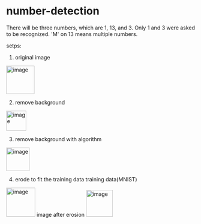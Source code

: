 # number-detection
There will be three numbers, which are 1, 13, and 3. Only 1 and 3 were asked to be recognized. 
'M' on 13 means multiple numbers.

setps:
1. original image
<img width="75" alt="image" src="https://user-images.githubusercontent.com/57026482/160864538-3484d75f-2096-43cb-a0db-bb008bdd0b6a.png">

2. remove background
<img width="53" alt="image" src="https://user-images.githubusercontent.com/57026482/160864606-4dfacbc1-21f8-4616-be5c-b1df8035dd77.png">

3. remove background with algorithm
<img width="62" alt="image" src="https://user-images.githubusercontent.com/57026482/160864967-926ccf5b-b689-4ad2-98ca-5e898041ccd1.png">

4. erode to fit the training data
training data(MNIST)
<img width="77" alt="image" src="https://user-images.githubusercontent.com/57026482/160865129-1b636fef-1ac2-48f3-b18a-f9f03caf63ee.png">
image after erosion
<img width="71" alt="image" src="https://user-images.githubusercontent.com/57026482/160865138-c9655a77-6cd5-440e-a1e5-3ca3f2fbcf51.png">
